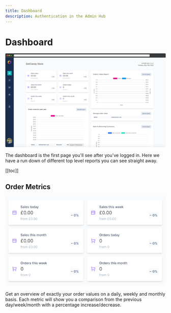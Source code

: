 ```yaml
---
title: Dashboard
description: Authentication in the Admin Hub
---
```


# Dashboard

![Dashboard screenshot](../images/screenshots/dashboard.png)

The dashboard is the first page you'll see after you've logged in. Here we have a run down of different top level reports you can see straight away.

[[toc]]

## Order Metrics

![Dashboard screenshot](../images/screenshots/dashboard-metrics.png)

Get an overview of exactly your order values on a daily, weekly and monthly basis.
Each metric will show you a comparison from the previous day/week/month with a percentage increase/decrease.

